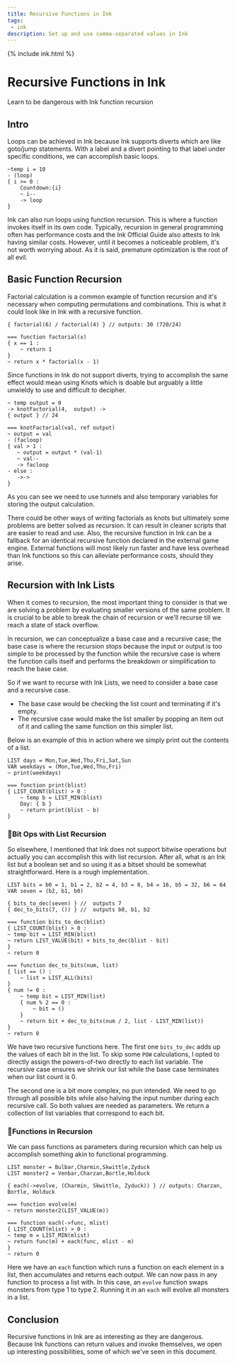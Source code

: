 ```yaml
---
title: Recursive Functions in Ink
tags: 
 - ink
description: Set up and use comma-separated values in Ink
---
```


{% include ink.html %}

# Recursive Functions in Ink
Learn to be dangerous with Ink function recursion

## Intro 
Loops can be achieved in Ink because Ink supports diverts which are like goto/jump statements. With a label and a divert pointing to that label under specific conditions, we can accomplish basic loops.

```ink
~temp i = 10
- (loop)
{ i >= 0 :
    Countdown:{i}
    ~ i--
    -> loop
}
``` 

Ink can also run loops using function recursion. This is where a function invokes itself in its own code. Typically, recursion in general programming often has performance costs and the Ink Official Guide also attests to Ink having similar costs. However, until it becomes a noticeable problem, it's not worth worrying about. As it is said, premature optimization is the root of all evil.

## Basic Function Recursion
Factorial calculation is a common example of function recursion and it's necessary when computing permutations and combinations. This is what it could look like in Ink with a recursive function. 

```ink
{ factorial(6) / factorial(4) } // outputs: 30 (720/24)

=== function factorial(x)
{ x == 1 :
    ~ return 1
}
~ return x * factorial(x - 1) 
```
Since functions in Ink do not support diverts, trying to accomplish the same effect would mean using Knots which is doable but arguably a little unwieldy to use and difficult to decipher.
```ink
~ temp output = 0
-> knotFactorial(4,  output) ->
{ output } // 24

=== knotFactorial(val, ref output)
~ output = val
- (facloop)
{ val > 1 :
   ~ output = output * (val-1)
   ~ val--
   -> facloop
- else :
   ->->
}
```

As you can see we need to use tunnels and also temporary variables for storing the output calculation. 

There could be other ways of writing factorials as knots but ultimately some problems are better solved as recursion. It can result in cleaner scripts that are easier to read and use. Also, the recursive function in Ink can be a fallback for an identical recursive function declared in the external game engine. External functions will most likely run faster and have less overhead than Ink functions so this can alleviate performance costs, should they arise. 

## Recursion with Ink Lists
When it comes to recursion, the most important thing to consider is that we are solving a problem by evaluating smaller versions of the same problem. It is crucial to be able to break the chain of recursion or we'll recurse till we reach a state of stack overflow. 

In recursion, we can conceptualize a base case and a recursive case; the base case is where the recursion stops because the input or output is too simple to be processed by the function while the recursive case is where the function calls itself and performs the breakdown or simplification to reach the base case.

So if we want to recurse with Ink Lists, we need to consider a base case and a recursive case. 
* The base case would be checking the list count and terminating if it's empty. 
* The recursive case would make the list smaller by popping an item out of it and calling the same function on this simpler list. 

Below is an example of this in action where we simply print out the contents of a list.

```ink
LIST days = Mon,Tue,Wed,Thu,Fri,Sat,Sun
VAR weekdays = (Mon,Tue,Wed,Thu,Fri)
~ print(weekdays)

=== function print(blist)
{ LIST_COUNT(blist) > 0 :
    ~ temp b = LIST_MIN(blist)
    Day: { b }
    ~ return print(blist - b)
}
```

### 🔁Bit Ops with List Recursion
So elsewhere, I mentioned that Ink does not support bitwise operations but actually you can accomplish this with list recursion. After all, what is an Ink list but a boolean set and so using it as a bitset should be somewhat straightforward. Here is a rough implementation.
```ink
LIST bits = b0 = 1, b1 = 2, b2 = 4, b3 = 8, b4 = 16, b5 = 32, b6 = 64
VAR seven = (b2, b1, b0)

{ bits_to_dec(seven) } //  outputs 7
{ dec_to_bits(7, ()) } //  outputs b0, b1, b2

=== function bits_to_dec(blist)
{ LIST_COUNT(blist) > 0 :
~ temp bit = LIST_MIN(blist)
~ return LIST_VALUE(bit) + bits_to_dec(blist - bit)
}
~ return 0

=== function dec_to_bits(num, list)
{ list == () : 
    ~ list = LIST_ALL(bits) 
}
{ num != 0 :
    ~ temp bit = LIST_MIN(list)
    { num % 2 == 0 :
        ~ bit = ()
    }
    ~ return bit + dec_to_bits(num / 2, list - LIST_MIN(list))
}
~ return 0
```

We have two recursive functions here. The first one `bits_to_dec` adds up the values of each bit in the list. To skip some `POW` calculations, I opted to directly assign the powers-of-two directly to each list variable. The recursive case ensures we shrink our list while the base case terminates when our list count is 0.

The second one is a bit more complex, no pun intended. We need to go through all possible bits while also halving the input number during each recursive call. So both values are needed as parameters. We return a collection of list variables that correspond to each bit. 

### 🔁Functions in Recursion
We can pass functions as parameters during recursion which can help us accomplish something akin to functional programming.

```ink
LIST monster = Bulbar,Charmin,Skwittle,Zyduck
LIST monster2 = Venbar,Charzan,Bortle,Holduck 

{ each(->evolve, (Charmin, Skwittle, Zyduck)) } // outputs: Charzan, Bortle, Holduck

=== function evolve(m)
~ return monster2(LIST_VALUE(m))

=== function each(->func, mlist)
{ LIST_COUNT(mlist) > 0 :
~ temp m = LIST_MIN(mlist)
~ return func(m) + each(func, mlist - m)
}
~ return 0
```

Here we have an `each` function which runs a function on each element in a list, then accumulates and returns each output. We can now pass in any function to process a list with. In this case, an `evolve` function swaps monsters from type 1 to type 2. Running it in an `each` will evolve all monsters in a list. 

## Conclusion
Recursive functions in Ink are as interesting as they are dangerous. Because Ink functions can return values and invoke themselves, we open up interesting possibilities, some of which we've seen in this document.

